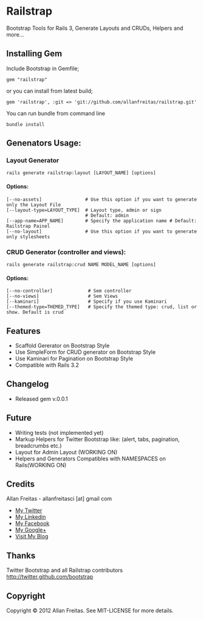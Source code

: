 # Railstrap
Bootstrap Tools for Rails 3, Generate Layouts and CRUDs, Helpers and more...

## Installing Gem

Include Bootstrap in Gemfile;

```
gem "railstrap"
```

or you can install from latest build;

```
gem 'railstrap', :git => 'git://github.com/allanfreitas/railstrap.git'
```

You can run bundle from command line

    bundle install



## Genenators Usage:

### Layout Generator
    rails generate railstrap:layout [LAYOUT_NAME] [options]
#### Options:
    [--no-assets]                # Use this option if you want to generate only the Layout File
    [--layout-type=LAYOUT_TYPE]  # Layout type, admin or sign 
                                 # Default: admin
    [--app-name=APP_NAME]        # Specify the application name # Default: Railstrap Painel
    [--no-layout]                # Use this option if you want to generate only stylesheets


### CRUD Generator (controller and views):
    rails generate railstrap:crud NAME MODEL_NAME [options]

#### Options:
    [--no-controller]             # Sem controller
    [--no-views]                  # Sem Views
    [--kaminari]                  # Specify if you use Kaminari
    [--themed-type=THEMED_TYPE]   # Specify the themed type: crud, list or show. Default is crud



## Features
  * Scaffold Gererator on Bootstrap Style
  * Use SimpleForm for CRUD generator on Bootstrap Style
  * Use Kaminari for Pagination on Bootstrap Style
  * Compatible with Rails 3.2


## Changelog
  * Released gem v.0.0.1


## Future
  * Writing tests (not implemented yet)
  * Markup Helpers for Twitter Bootstrap like: (alert, tabs, pagination, breadcrumbs etc.)
  * Layout for Admin Layout (WORKING ON)
  * Helpers and Generators Compatibles with NAMESPACES on Rails(WORKING ON)


## Credits
Allan Freitas - allanfreitasci [at] gmail com

 * [My Twitter](http://twitter.com/allanfreitas "My Twitter")
 * [My Linkedin](http://linkedin.com/in/allanfreitas "My Linkedin")
 * [My Facebook](https://www.facebook.com/allanfreitasci "My Facebook")
 * [My Google+](http://plus.ly/allanfreitas "My Google+")
 * [Visit My Blog](http://www.allanfreitas.com.br/ "Visit My Blog")


## Thanks
Twitter Bootstrap and all Railstrap contributors
http://twitter.github.com/bootstrap

## Copyright
Copyright © 2012 Allan Freitas. See MIT-LICENSE for more details.